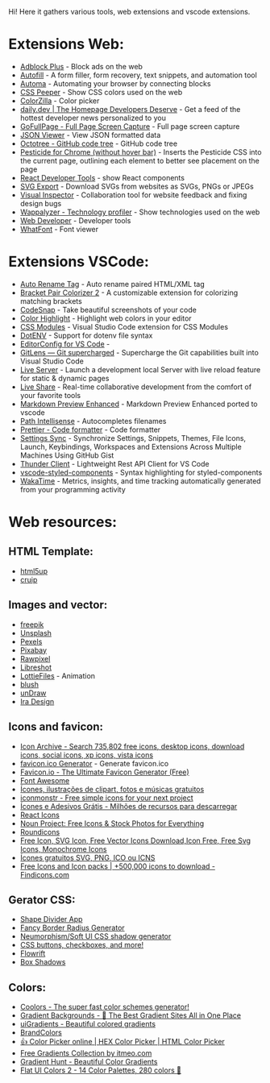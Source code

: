 Hi! Here it gathers various tools, web extensions and vscode extensions.

# Extensions Web:

- [Adblock Plus](https://chrome.google.com/webstore/detail/adblock-plus-free-ad-bloc/cfhdojbkjhnklbpkdaibdccddilifddb) - Block ads on the web
- [Autofill](https://chrome.google.com/webstore/detail/autofill/nlmmgnhgdeffjkdckmikfpnddkbbfkkk) - A form filler, form recovery, text snippets, and automation tool
- [Automa](https://chrome.google.com/webstore/detail/automa/infppggnoaenmfagbfknfkancpbljcca) - Automating your browser by connecting blocks
- [CSS Peeper](https://chrome.google.com/webstore/detail/css-peeper/mbnbehikldjhnfehhnaidhjhoofhpehk) - Show CSS colors used on the web
- [ColorZilla](https://chrome.google.com/webstore/detail/colorzilla/bhlhnicpbhignbdhedgjhgdocnmhomnp) - Color picker
- [daily.dev | The Homepage Developers Deserve](https://chrome.google.com/webstore/detail/dailydev-the-homepage-dev/jlmpjdjjbgclbocgajdjefcidcncaied) - Get a feed of the hottest developer news personalized to you
- [GoFullPage - Full Page Screen Capture](https://chrome.google.com/webstore/detail/gofullpage-full-page-scre/fdpohaocaechififmbbbbbknoalclacl) - Full page screen capture
- [JSON Viewer](https://chrome.google.com/webstore/detail/json-viewer/gbmdgpbipfallnflgajpaliibnhdgobh) - View JSON formatted data
- [Octotree - GitHub code tree](https://chrome.google.com/webstore/detail/octotree-github-code-tree/bkhaagjahfmjljalopjnoealnfndnagc) - GitHub code tree
- [Pesticide for Chrome (without hover bar)](https://chrome.google.com/webstore/detail/pesticide-for-chrome-with/neonnmencpneifkhlmhmfhfiklgjmloi) - Inserts the Pesticide CSS into the current page, outlining each element to better see placement on the page
- [React Developer Tools](https://chrome.google.com/webstore/detail/react-developer-tools/fmkadmapgofadopljbjfkapdkoienihi) - show React components
- [SVG Export](https://chrome.google.com/webstore/detail/svg-export/naeaaedieihlkmdajjefioajbbdbdjgp) - Download SVGs from websites as SVGs, PNGs or JPEGs
- [Visual Inspector](https://chrome.google.com/webstore/detail/visual-inspector/efaejpgmekdkcngpbghnpcmbpbngoclc) - Collaboration tool for website feedback and fixing design bugs
- [Wappalyzer - Technology profiler](https://chrome.google.com/webstore/detail/wappalyzer-technology-pro/gppongmhjkpfnbhagpmjfkannfbllamg) - Show technologies used on the web
- [Web Developer](https://chrome.google.com/webstore/detail/web-developer/bfbameneiokkgbdmiekhjnmfkcnldhhm) - Developer tools
- [WhatFont](https://chrome.google.com/webstore/detail/whatfont/jabopobgcpjmedljpbcaablpmlmfcogm) - Font viewer

# Extensions VSCode:

- [Auto Rename Tag](https://marketplace.visualstudio.com/items?itemName=formulahendry.auto-rename-tag) - Auto rename paired HTML/XML tag
- [Bracket Pair Colorizer 2](https://marketplace.visualstudio.com/items?itemName=CoenraadS.bracket-pair-colorizer-2) - A customizable extension for colorizing matching brackets
- [CodeSnap](https://marketplace.visualstudio.com/items?itemName=adpyke.codesnap) - Take beautiful screenshots of your code
- [Color Highlight](https://marketplace.visualstudio.com/items?itemName=naumovs.color-highlight) - Highlight web colors in your editor
- [CSS Modules](https://marketplace.visualstudio.com/items?itemName=clinyong.vscode-css-modules) - Visual Studio Code extension for CSS Modules
- [DotENV](https://marketplace.visualstudio.com/items?itemName=mikestead.dotenv) - Support for dotenv file syntax
- [EditorConfig for VS Code](https://marketplace.visualstudio.com/items?itemName=EditorConfig.EditorConfig) -
- [GitLens — Git supercharged](https://marketplace.visualstudio.com/items?itemName=eamodio.gitlens) - Supercharge the Git capabilities built into Visual Studio Code
- [Live Server](https://marketplace.visualstudio.com/items?itemName=ritwickdey.LiveServer) - Launch a development local Server with live reload feature for static & dynamic pages
- [Live Share](https://marketplace.visualstudio.com/items?itemName=MS-vsliveshare.vsliveshare) - Real-time collaborative development from the comfort of your favorite tools
- [Markdown Preview Enhanced](https://marketplace.visualstudio.com/items?itemName=shd101wyy.markdown-preview-enhanced) - Markdown Preview Enhanced ported to vscode
- [Path Intellisense](https://marketplace.visualstudio.com/items?itemName=christian-kohler.path-intellisense) - Autocompletes filenames
- [Prettier - Code formatter](https://marketplace.visualstudio.com/items?itemName=esbenp.prettier-vscode) - Code formatter
- [Settings Sync](https://marketplace.visualstudio.com/items?itemName=Shan.code-settings-sync) - Synchronize Settings, Snippets, Themes, File Icons, Launch, Keybindings, Workspaces and Extensions Across Multiple Machines Using GitHub Gist
- [Thunder Client](https://marketplace.visualstudio.com/items?itemName=rangav.vscode-thunder-client) - Lightweight Rest API Client for VS Code
- [vscode-styled-components](https://marketplace.visualstudio.com/items?itemName=mf.vscode-styled-components) - Syntax highlighting for styled-components
- [WakaTime](https://marketplace.visualstudio.com/items?itemName=WakaTime.vscode-wakatime) - Metrics, insights, and time tracking automatically generated from your programming activity

# Web resources:

## HTML Template:

- [html5up](https://html5up.net/)
- [cruip](https://cruip.com/)

## Images and vector:

- [freepik](https://www.freepik.com/)
- [Unsplash](https://unsplash.com/)
- [Pexels](https://www.pexels.com/)
- [Pixabay](https://pixabay.com/)
- [Rawpixel](https://rawpixel.com/)
- [Libreshot](https://libreshot.com/)
- [LottieFiles](https://lottiefiles.com/) - Animation
- [blush](https://blush.design/)
- [unDraw](https://undraw.co/)
- [Ira Design](https://iradesign.io/)

## Icons and favicon:

- [Icon Archive - Search 735,802 free icons, desktop icons, download icons, social icons, xp icons, vista icons](https://iconarchive.com/)
- [favicon.ico Generator](https://www.favicon.cc/) - Generate favicon.ico
- [Favicon.io - The Ultimate Favicon Generator (Free)](https://favicon.io/)
- [Font Awesome](https://fontawesome.com/)
- [Ícones, ilustrações de clipart, fotos e músicas gratuitos](https://icons8.com.br/)
- [iconmonstr - Free simple icons for your next project](https://iconmonstr.com/)
- [Ícones e Adesivos Grátis - Milhões de recursos para descarregar](https://www.flaticon.com/br/)
- [React Icons](https://react-icons.github.io/react-icons)
- [Noun Project: Free Icons & Stock Photos for Everything](https://thenounproject.com/)
- [Roundicons](https://roundicons.com/vector-free-icons/)
- [Free Icon, SVG Icon, Free Vector Icons Download,Icon Free, Free Svg Icons, Monochrome Icons](https://freeicons.io/)
- [Ícones gratuitos SVG, PNG, ICO ou ICNS](https://icon-icons.com/pt/)
- [Free Icons and Icon packs | +500,000 icons to download - Findicons.com](https://findicons.com/)

## Gerator CSS:

- [Shape Divider App](https://www.shapedivider.app/)
- [Fancy Border Radius Generator](https://9elements.github.io/fancy-border-radius/)
- [Neumorphism/Soft UI CSS shadow generator](https://neumorphism.io/#e0e0e0)
- [CSS buttons, checkboxes, and more!](https://cssbuttons.io/)
- [Flowrift](https://flowrift.com/c/banner)
- [Box Shadows](https://box-shadow.dev/)

## Colors:

- [Coolors - The super fast color schemes generator!](https://coolors.co/)
- [Gradient Backgrounds - 🌈 The Best Gradient Sites All in One Place](https://ssgradient.io/gradient-backgrounds/)
- [uiGradients - Beautiful colored gradients](https://uigradients.com/#Telegram)
- [BrandColors](https://brandcolors.net/)
- [👍 Color Picker online | HEX Color Picker | HTML Color Picker](https://magecolorpicker.com/)
- [Free Gradients Collection by itmeo.com](https://webgradients.com/)
- [Gradient Hunt - Beautiful Color Gradients](https://gradienthunt.com/)
- [Flat UI Colors 2 - 14 Color Palettes, 280 colors 🎨](https://flatuicolors.com/)